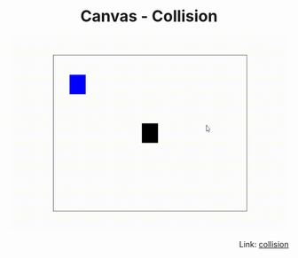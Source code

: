 <h1 align = "center">Canvas - Collision</h1>

<p align = "center">
    <img src="./img/collision.gif" width="550px" height="350px" />
</p>
<p align = "Right">
    Link:
    <a href = "https://www.youtube.com/watch?v=k887x45_R4w&list=PLclUTiUoLCbAHv7L2x4BzHdWRmhv1Hs63&index=1&t=37s">
    collision
    </a>
</p>